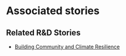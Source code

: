 # Associated stories

<!-- !!DO NOT REMOVE!! start autogenerated hyperlinks -->
## Related R&D Stories
- [Building Community and Climate Resilience](/stories/?doc=Explorers_IRQ)
<!-- !!DO NOT REMOVE!! end autogenerated hyperlinks -->